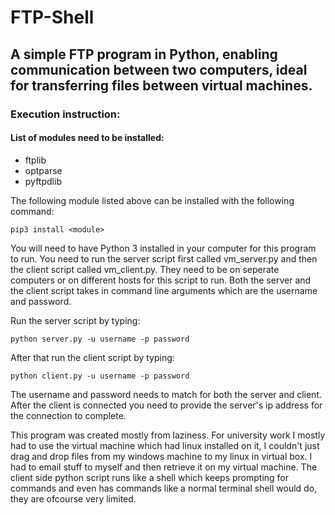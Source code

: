 # FTP-Shell
## A simple FTP program in Python, enabling communication between two computers, ideal for transferring files between virtual machines.

### Execution instruction:

#### List of modules need to be installed:
- ftplib
- optparse
- pyftpdlib

The following module listed above can be installed with the following command:

    pip3 install <module>

You will need to have Python 3 installed in your computer for this program to run. You need to run the server script first called vm_server.py and then the client script called vm_client.py. They need to be on seperate computers or on different hosts for this script to run. Both the server and the client script takes in command line arguments which are the username and password.

Run the server script by typing: 

    python server.py -u username -p password

After that run the client script by typing:
    
    python client.py -u username -p password

The username and password needs to match for both the server and client. After the client is connected you need to provide the server's ip address for the connection to complete.

This program was created mostly from laziness. For university work I mostly had to use the virtual machine which had linux installed on it, I couldn't just drag and drop files from my windows machine to my linux in virtual box. I had to email stuff to myself and then retrieve it on my virtual machine. The client side python script runs like a shell which keeps prompting for commands and even has commands like a normal terminal shell would do, they are ofcourse very limited.
